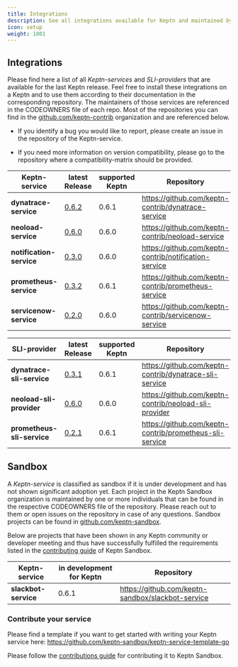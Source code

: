 ```yaml
---
title: Integrations
description: See all integrations available for Keptn and maintained by the community.
icon: setup
weight: 1001
---
```


## Integrations

Please find here a list of all *Keptn-services* and *SLI-providers* that are available for the last Keptn release. Feel free to install these integrations on a Keptn and to use them according to their documentation in the corresponding repository. The maintainers of those services are referenced in the CODEOWNERS file of each repo. Most of the repositories you can find in the [github.com/keptn-contrib](https://github.com/keptn-contrib) organization and are referenced below.  

- If you identify a bug you would like to report, please create an issue in the repository of the Keptn-service. 

- If you need more information on version compatibility, please go to the repository where a compatibility-matrix should be provided.

| Keptn-service | latest Release | supported Keptn | Repository  |
| -------------------------- | --- | --- | --- |
| **dynatrace-service**      | [0.6.2](https://github.com/keptn-contrib/dynatrace-service/releases/tag/0.6.2) | 0.6.1 | https://github.com/keptn-contrib/dynatrace-service |
| **neoload-service**        | [0.6.0](https://github.com/keptn-contrib/neoload-service/tree/0.6.0) | 0.6.0 | https://github.com/keptn-contrib/neoload-service |
| **notification-service**   | [0.3.0](https://github.com/keptn-contrib/notification-service/releases/tag/0.3.0) | 0.6.0 | https://github.com/keptn-contrib/notification-service |
| **prometheus-service**     | [0.3.2](https://github.com/keptn-contrib/prometheus-service/releases/tag/0.3.2) | 0.6.1 | https://github.com/keptn-contrib/prometheus-service |
| **servicenow-service**     | [0.2.0](https://github.com/keptn-contrib/servicenow-service/releases/tag/0.2.0) | 0.6.0 | https://github.com/keptn-contrib/servicenow-service |


| SLI-provider | latest Release | supported Keptn | Repository  |
| -------------------------- | --- | --- | --- |
| **dynatrace-sli-service**  | [0.3.1](https://github.com/keptn-contrib/dynatrace-sli-service/releases/tag/0.3.1) | 0.6.1 | https://github.com/keptn-contrib/dynatrace-sli-service |
| **neoload-sli-provider**  | [0.6.0](https://github.com/keptn-contrib/neoload-sli-provider/tree/0.6.0) | 0.6.0 | https://github.com/keptn-contrib/neoload-sli-provider |
| **prometheus-sli-service** | [0.2.1](https://github.com/keptn-contrib/prometheus-sli-service/releases/tag/0.2.1) | 0.6.1 | https://github.com/keptn-contrib/prometheus-sli-service |

## Sandbox

A *Keptn-service* is classified as sandbox if it is under development and has not shown significant adoption yet. 
Each project in the Keptn Sandbox organization is maintained by one or more individuals that can be found in the respective CODEOWNERS file of the repository. Please reach out to them or open issues on the repository in case of any questions.
Sandbox projects can be found in [github.com/keptn-sandbox](https://github.com/keptn-sandbox).

Below are projects that have been shown in any Keptn community or developer meeting and thus have successfully fulfilled the requirements listed in the [contributing guide](https://github.com/keptn-sandbox/contributing) of Keptn Sandbox. 

| Keptn-service | in development for Keptn | Repository |
| --- | --- | --- | 
| **slackbot-service** | 0.6.1 | https://github.com/keptn-sandbox/slackbot-service |

### Contribute your service

Please find a template if you want to get started with writing your Keptn service here: https://github.com/keptn-sandbox/keptn-service-template-go

Please follow the [contributions guide](https://github.com/keptn-sandbox/contributing) for contributing it to Keptn Sandbox.
